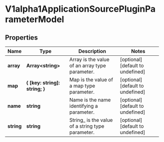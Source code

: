 # V1alpha1ApplicationSourcePluginParameterModel

## Properties

Name | Type | Description | Notes
------------ | ------------- | ------------- | -------------
**array** | **Array&lt;string&gt;** | Array is the value of an array type parameter. | [optional] [default to undefined]
**map** | **{ [key: string]: string; }** | Map is the value of a map type parameter. | [optional] [default to undefined]
**name** | **string** | Name is the name identifying a parameter. | [optional] [default to undefined]
**string** | **string** | String_ is the value of a string type parameter. | [optional] [default to undefined]


